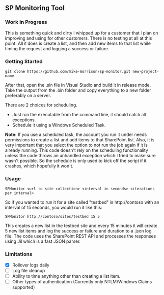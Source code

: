 ﻿## SP Monitoring Tool

### Work in Progress

This is something quick and dirty I whipped up for a customer that I plan on improving and
using for other customers.  There is no testing at all at this point.  All it does is create
a list, and then add new items to that list while timing the request and logging a success or
failure.

### Getting Started

````
git clone https://github.com/mike-morrison/sp-monitor.git new-project-name
````

After that, open the .sln file in Visual Studio and build it in release mode.  Take the output
from the .bin folder and copy everything to a new folder preferably on a server.

There are 2 choices for scheduling.

- Just run the executable from the command line, it should catch all exceptions.
- Schedule it using a Windows Scheduled Task.

**Note:** If you use a scheduled task, the account you run it under needs permissions
to create a list and add items to that SharePoint list.  Also, it is very important that
you select the option to not run the job again if it is already running.  This code doesn't
rely on the scheduling functionality unless the code throws an unhandled exception which
I tried to make sure wasn't possible.  So the schedule is only used to kick off the script
if it crashes, which hopefully it won't.

### Usage

```
SPMonitor <url to site collection> <interval in seconds> <iterations per interval>
```

So if you wanted to run it for a site called "testbed" in http://contoso with an interval of
15 seconds, you would run it like this:

```
SPMonitor http://contoso/sites/testbed 15 5
```

This creates a new list in the testbed site and every 15 minutes it will create 5 new list items
and log the success or failure and duration to a .json log file.  The code uses the SharePoint REST
API and processes the responses using Jil which is a fast JSON parser.

### Limitations

- [x] Rollover logs daily
- [ ] Log file cleanup
- [ ] Ability to time anything other than creating a list item.
- [ ] Other types of authentication (Currently only NTLM/Windows Claims supported)

